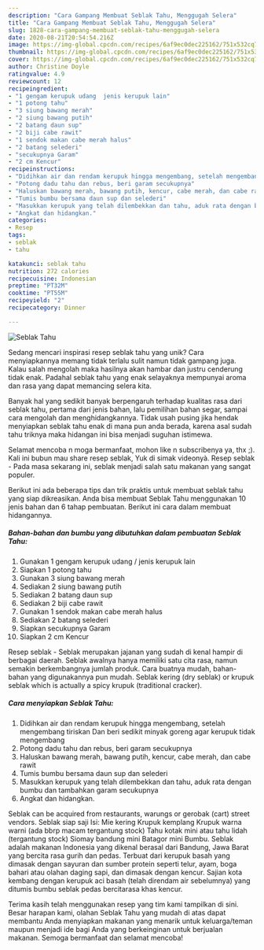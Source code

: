 ```yaml
---
description: "Cara Gampang Membuat Seblak Tahu, Menggugah Selera"
title: "Cara Gampang Membuat Seblak Tahu, Menggugah Selera"
slug: 1828-cara-gampang-membuat-seblak-tahu-menggugah-selera
date: 2020-08-21T20:54:54.216Z
image: https://img-global.cpcdn.com/recipes/6af9ec0dec225162/751x532cq70/seblak-tahu-foto-resep-utama.jpg
thumbnail: https://img-global.cpcdn.com/recipes/6af9ec0dec225162/751x532cq70/seblak-tahu-foto-resep-utama.jpg
cover: https://img-global.cpcdn.com/recipes/6af9ec0dec225162/751x532cq70/seblak-tahu-foto-resep-utama.jpg
author: Christine Doyle
ratingvalue: 4.9
reviewcount: 12
recipeingredient:
- "1 gengam kerupuk udang  jenis kerupuk lain"
- "1 potong tahu"
- "3 siung bawang merah"
- "2 siung bawang putih"
- "2 batang daun sup"
- "2 biji cabe rawit"
- "1 sendok makan cabe merah halus"
- "2 batang selederi"
- "secukupnya Garam"
- "2 cm Kencur"
recipeinstructions:
- "Didihkan air dan rendam kerupuk hingga mengembang, setelah mengembang tiriskan Dan beri sedikit minyak goreng agar kerupuk tidak mengembang"
- "Potong dadu tahu dan rebus, beri garam secukupnya"
- "Haluskan bawang merah, bawang putih, kencur, cabe merah, dan cabe rawit"
- "Tumis bumbu bersama daun sup dan selederi"
- "Masukkan kerupuk yang telah dilembekkan dan tahu, aduk rata dengan bumbu dan tambahkan garam secukupnya"
- "Angkat dan hidangkan."
categories:
- Resep
tags:
- seblak
- tahu

katakunci: seblak tahu 
nutrition: 272 calories
recipecuisine: Indonesian
preptime: "PT32M"
cooktime: "PT55M"
recipeyield: "2"
recipecategory: Dinner

---
```



![Seblak Tahu](https://img-global.cpcdn.com/recipes/6af9ec0dec225162/751x532cq70/seblak-tahu-foto-resep-utama.jpg)

Sedang mencari inspirasi resep seblak tahu yang unik? Cara menyiapkannya memang tidak terlalu sulit namun tidak gampang juga. Kalau salah mengolah maka hasilnya akan hambar dan justru cenderung tidak enak. Padahal seblak tahu yang enak selayaknya mempunyai aroma dan rasa yang dapat memancing selera kita.

Banyak hal yang sedikit banyak berpengaruh terhadap kualitas rasa dari seblak tahu, pertama dari jenis bahan, lalu pemilihan bahan segar, sampai cara mengolah dan menghidangkannya. Tidak usah pusing jika hendak menyiapkan seblak tahu enak di mana pun anda berada, karena asal sudah tahu triknya maka hidangan ini bisa menjadi suguhan istimewa.

Selamat mencoba n moga bermanfaat, mohon like n subscribenya ya, thx ;). Kali ini bubun mau share resep seblak, Yuk di simak videonyà. Resep seblak - Pada masa sekarang ini, seblak menjadi salah satu makanan yang sangat populer.


Berikut ini ada beberapa tips dan trik praktis untuk membuat seblak tahu yang siap dikreasikan. Anda bisa membuat Seblak Tahu menggunakan 10 jenis bahan dan 6 tahap pembuatan. Berikut ini cara dalam membuat hidangannya.

<!--inarticleads1-->

##### Bahan-bahan dan bumbu yang dibutuhkan dalam pembuatan Seblak Tahu:

1. Gunakan 1 gengam kerupuk udang / jenis kerupuk lain
1. Siapkan 1 potong tahu
1. Gunakan 3 siung bawang merah
1. Sediakan 2 siung bawang putih
1. Sediakan 2 batang daun sup
1. Sediakan 2 biji cabe rawit
1. Gunakan 1 sendok makan cabe merah halus
1. Sediakan 2 batang selederi
1. Siapkan secukupnya Garam
1. Siapkan 2 cm Kencur


Resep seblak - Seblak merupakan jajanan yang sudah di kenal hampir di berbagai daerah. Seblak awalnya hanya memiliki satu cita rasa, namun semakin berkembangnya jumlah produk. Cara buatnya mudah, bahan-bahan yang digunakannya pun mudah. Seblak kering (dry seblak) or krupuk seblak which is actually a spicy krupuk (traditional cracker). 

<!--inarticleads2-->

##### Cara menyiapkan Seblak Tahu:

1. Didihkan air dan rendam kerupuk hingga mengembang, setelah mengembang tiriskan Dan beri sedikit minyak goreng agar kerupuk tidak mengembang
1. Potong dadu tahu dan rebus, beri garam secukupnya
1. Haluskan bawang merah, bawang putih, kencur, cabe merah, dan cabe rawit
1. Tumis bumbu bersama daun sup dan selederi
1. Masukkan kerupuk yang telah dilembekkan dan tahu, aduk rata dengan bumbu dan tambahkan garam secukupnya
1. Angkat dan hidangkan.


Seblak can be acquired from restaurants, warungs or gerobak (cart) street vendors. Seblak siap saji Isi: Mie kering Krupuk kemplang Krupuk warna warni (ada bbrp macam tergantung stock) Tahu kotak mini atau tahu lidah (tergantung stock) Siomay bandung mini Batagor mini Bumbu. Seblak adalah makanan Indonesia yang dikenal berasal dari Bandung, Jawa Barat yang bercita rasa gurih dan pedas. Terbuat dari kerupuk basah yang dimasak dengan sayuran dan sumber protein seperti telur, ayam, boga bahari atau olahan daging sapi, dan dimasak dengan kencur. Sajian kota kembang dengan kerupuk aci basah (telah direndam air sebelumnya) yang ditumis bumbu seblak pedas bercitarasa khas kencur. 

Terima kasih telah menggunakan resep yang tim kami tampilkan di sini. Besar harapan kami, olahan Seblak Tahu yang mudah di atas dapat membantu Anda menyiapkan makanan yang menarik untuk keluarga/teman maupun menjadi ide bagi Anda yang berkeinginan untuk berjualan makanan. Semoga bermanfaat dan selamat mencoba!
